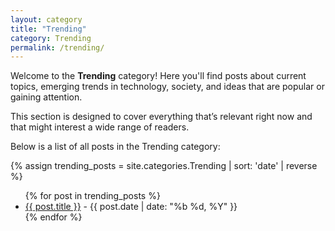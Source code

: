 ```yaml
---
layout: category
title: "Trending"
category: Trending
permalink: /trending/
---
```


Welcome to the **Trending** category! Here you'll find posts about current topics, emerging trends in technology, society, and ideas that are popular or gaining attention.  

This section is designed to cover everything that’s relevant right now and that might interest a wide range of readers.

Below is a list of all posts in the Trending category:

{% assign trending_posts = site.categories.Trending | sort: 'date' | reverse %}
<ul>
  {% for post in trending_posts %}
    <li><a href="{{ post.url | relative_url }}">{{ post.title }}</a> - {{ post.date | date: "%b %d, %Y" }}</li>
  {% endfor %}
</ul>

